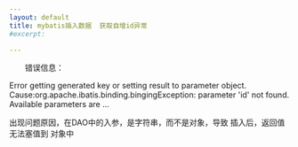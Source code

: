 ```yaml
---
layout: default
title: mybatis插入数据  获取自增id异常
#excerpt: 

---
```


　　错误信息：

Error getting generated key or setting result to parameter object. Cause:org.apache.ibatis.binding.bingingException: parameter 'id' not found. Available parameters are ...



  出现问题原因，在DAO中的入参，是字符串，而不是对象，导致 插入后，返回值无法塞值到 对象中